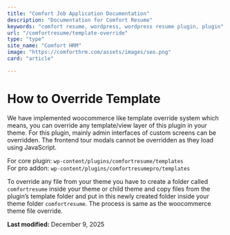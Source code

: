 ```yaml
---
title: "Comfort Job Application Documentation"
description: "Documentation for Comfort Resume"
keywords: "comfort resume, wordpress, wordpress resume plugin, plugin"
url: "/comfortresume/template-override"
type: "type"
site_name: "Comfort HRM"
image: "https://comforthrm.com/assets/images/seo.png"
card: "article"

---
```

# How to Override Template


We have implemented woocommerce like template override system which means, you can override any template/view layer of this plugin in your theme. For this plugin, mainly admin interfaces of custom screens can be overridden. The frontend tour modals cannot be overridden as they load using JavaScript.

For core plugin: `wp-content/plugins/comfortresume/templates`  
For pro addon: `wp-content/plugins/comfortresumepro/templates`

To override any file from your theme you have to create a folder called `comfortresume` inside your theme or child theme and copy files from the plugin’s template folder and put in this newly created folder inside your theme folder `comfortresume`. The process is same as the woocommerce theme file override.  


**Last modified:** December 9, 2025